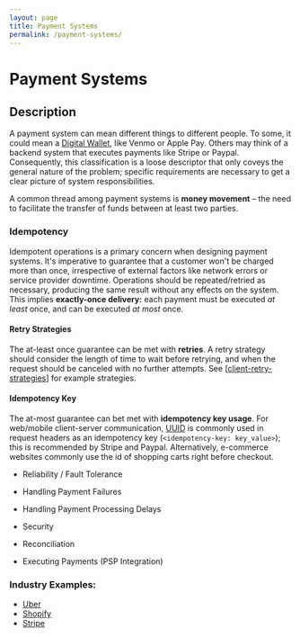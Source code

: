 ```yaml
---
layout: page
title: Payment Systems
permalink: /payment-systems/
---
```


# Payment Systems

## Description

A payment system can mean different things to different people. To some, it
could mean a [Digital
Wallet](https://www.investopedia.com/terms/d/digital-wallet.asp), like Venmo or
Apple Pay. Others may think of a backend system that executes payments like
Stripe or Paypal. Consequently, this classification is a loose descriptor
that only coveys the general nature of the problem; specific requirements are
necessary to get a clear picture of system responsibilities.

A common thread among payment systems is **money movement** – the need to
facilitate the transfer of funds between at least two parties.

### Idempotency

Idempotent operations is a primary concern when designing payment systems. It's
imperative to guarantee that a customer won't be charged more than once,
irrespective of external factors like network errors or service provider
downtime. Operations should be repeated/retried as necessary, producing the same
result without any effects on the system. This implies **exactly-once
delivery:** each payment must be executed _at least_ once, and can be executed
_at most_ once.

#### Retry Strategies

The at-least once guarantee can be met with **retries**. A retry strategy should
consider the length of time to wait before retrying, and when the request should
be canceled with no further attempts. See [[client-retry-strategies]] for
example strategies.

#### Idempotency Key

The at-most guarantee can bet met with **idempotency key usage**. For web/mobile client-server communication,
[UUID](https://en.wikipedia.org/wiki/Universally_unique_identifier) is commonly
used in request headers as an idempotency key (`<idempotency-key: key_value>`);
this is recommended by Stripe and Paypal. Alternatively, e-commerce websites
commonly use the id of shopping carts right before checkout.

- Reliability / Fault Tolerance
- Handling Payment Failures
- Handling Payment Processing Delays

- Security
- Reconciliation
- Executing Payments (PSP Integration)


### Industry Examples:
- [Uber](https://www.youtube.com/watch?v=5TD8m7w1xE0)
- [Shopify](https://help.shopify.com/en/manual/payments/shopify-payments)
- [Stripe](https://stripe.com/docs/api)


[//begin]: # "Autogenerated link references for markdown compatibility"
[client-retry-strategies]: client-retry-strategies "Client Retry Strategies"
[//end]: # "Autogenerated link references"